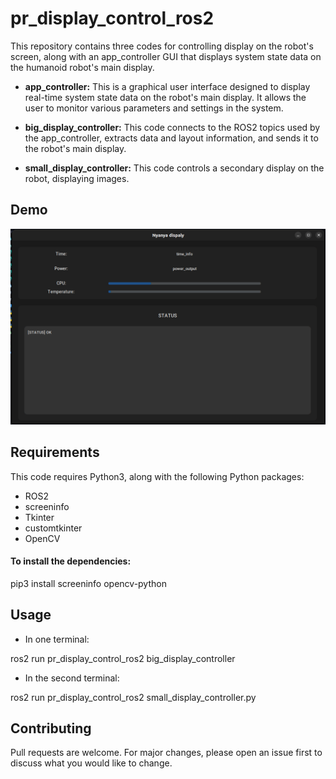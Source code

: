 # pr_display_control_ros2

This repository contains three codes for controlling display on the robot's screen, along with an app_controller GUI that displays system state data on the humanoid robot's main display.

- **app_controller:** This is a graphical user interface designed to display real-time system state data on the robot's main display. It allows the user to monitor various parameters and settings in the system.

- **big_display_controller:** This code connects to the ROS2 topics used by the app_controller, extracts data and layout information, and sends it to the robot's main display.

- **small_display_controller:** This code controls a secondary display on the robot, displaying images.

## Demo

![Demo](https://github.com/Groove852/pr_display_control_ros2/blob/main/images/demo.png)

## Requirements

This code requires Python3, along with the following Python packages:
- ROS2
- screeninfo
- Tkinter
- customtkinter
- OpenCV

#### To install the dependencies:

pip3 install screeninfo opencv-python


## Usage

- In one terminal:

ros2 run pr_display_control_ros2 big_display_controller

- In the second terminal:

ros2 run pr_display_control_ros2 small_display_controller.py


## Contributing
Pull requests are welcome. For major changes, please open an issue first to discuss what you would like to change.
